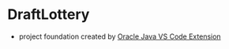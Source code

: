 # DraftLottery

- project foundation created by [Oracle Java VS Code Extension](https://marketplace.visualstudio.com/items?itemName=Oracle.oracle-java)
